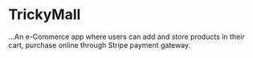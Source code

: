# TrickyMall
...An e-Commerce app where users can add and store products in their cart, purchase online through Stripe payment gateway.

